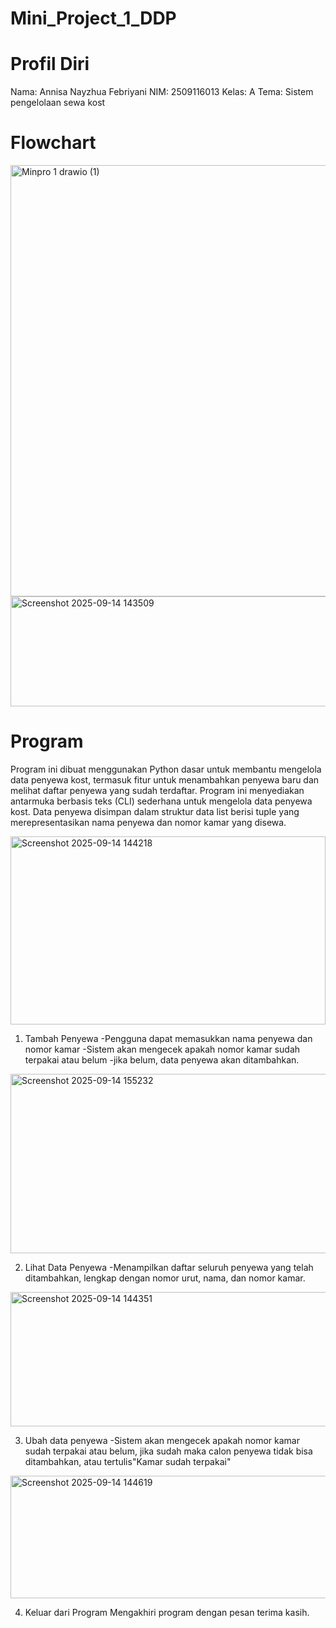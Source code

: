 # Mini_Project_1_DDP
# Profil Diri
Nama: Annisa Nayzhua Febriyani
NIM: 2509116013
Kelas: A
Tema: Sistem pengelolaan sewa kost

# Flowchart

<img width="916" height="690" alt="Minpro 1 drawio (1)" src="https://github.com/user-attachments/assets/0241cf73-ed9c-4e79-a9ca-0fe822dacd4a" />



<img width="1129" height="176" alt="Screenshot 2025-09-14 143509" src="https://github.com/user-attachments/assets/cd6b92c2-8fd0-46aa-8ff6-f2faa2155a3b" />

# Program
Program ini dibuat menggunakan Python dasar untuk membantu mengelola data penyewa kost, termasuk fitur untuk menambahkan penyewa baru dan melihat daftar penyewa yang sudah terdaftar.
Program ini menyediakan antarmuka berbasis teks (CLI) sederhana untuk mengelola data penyewa kost. Data penyewa disimpan dalam struktur data list berisi tuple yang merepresentasikan nama penyewa dan nomor kamar yang disewa.

<img width="504" height="301" alt="Screenshot 2025-09-14 144218" src="https://github.com/user-attachments/assets/43ac7724-f15a-407d-8494-06f89e87fb63" />

1. Tambah Penyewa
-Pengguna dapat memasukkan nama penyewa dan nomor kamar
-Sistem akan mengecek apakah nomor kamar sudah terpakai atau belum
-jika belum, data penyewa akan ditambahkan.


<img width="605" height="287" alt="Screenshot 2025-09-14 155232" src="https://github.com/user-attachments/assets/aa54a7ef-fadf-46e4-97cd-dbb22c804a83" />

2. Lihat Data Penyewa
-Menampilkan daftar seluruh penyewa yang telah ditambahkan, lengkap dengan nomor urut, nama, dan nomor kamar.

<img width="515" height="215" alt="Screenshot 2025-09-14 144351" src="https://github.com/user-attachments/assets/9083e155-8ac9-42f4-bbad-143bcd4db623" />

3. Ubah data penyewa
-Sistem akan mengecek apakah nomor kamar sudah terpakai atau belum, jika sudah maka calon penyewa tidak bisa ditambahkan, atau tertulis"Kamar sudah terpakai"

<img width="520" height="196" alt="Screenshot 2025-09-14 144619" src="https://github.com/user-attachments/assets/715eb79b-6f11-49f5-acf3-ae5bb1e7ccf3" />

4. Keluar dari Program
Mengakhiri program dengan pesan terima kasih.
